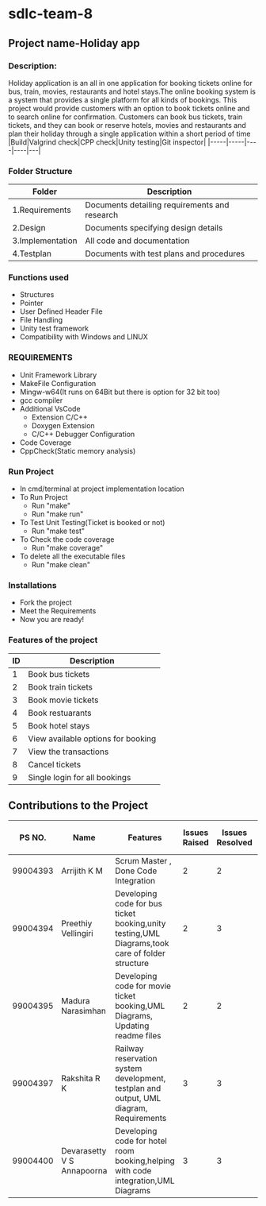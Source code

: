 # sdlc-team-8
## Project name-Holiday app
### Description:
Holiday application is an all in one application for booking tickets online for bus, train, movies, restaurants and hotel stays.The online booking system is a system that provides a single platform for all kinds of bookings. This project would provide customers with an option to book tickets online and to search online for confirmation. Customers can book bus tickets, train tickets, and they can book or reserve hotels, movies and restaurants and plan their holiday through a single application within a short period of time
|Build|Valgrind check|CPP check|Unity testing|Git inspector|
|-----|-----|----|----|---|


### Folder Structure
|      Folder      | Description                        |
|----------------|-------------------------------|
| 1.Requirements |Documents detailing requirements and research| 
| 2.Design |Documents specifying design details |
|3.Implementation|All code and documentation |
| 4.Testplan |Documents with test plans and procedures | 

### Functions used
 * Structures
 * Pointer
 * User Defined Header File
 * File Handling
 * Unity test framework
 * Compatibility with Windows and LINUX
 
### REQUIREMENTS
 * Unit Framework Library
 * MakeFile Configuration
 * Mingw-w64(It runs on 64Bit but there is option for 32 bit too)
 * gcc compiler
 * Additional VsCode
   *  Extension C/C++
   *  Doxygen Extension
   *  C/C++ Debugger Configuration
 * Code Coverage
 * CppCheck(Static memory analysis)
 
 ### Run Project
 * In cmd/terminal at project implementation location
 * To Run Project
   * Run "make"
   * Run "make run"
 * To Test Unit Testing(Ticket is booked or not)
   * Run "make test"
 * To Check the code coverage
   * Run "make coverage"
 * To delete all the executable files
   * Run "make clean"

### Installations
 * Fork the project
 * Meet the Requirements
 * Now you are ready!

### Features of the project
|      ID      | Description                        |
|----------------|-------------------------------|
| 1 |Book bus tickets| 
| 2 |Book train tickets |
| 3 |Book movie tickets |
| 4 |Book restuarants | 
| 5 |Book hotel stays |
| 6 |View available options for booking|
| 7 |View the transactions|
| 8 |Cancel tickets|
| 9 |Single login for all bookings |

## Contributions to the Project
| PS NO. | Name           | Features   | Issues Raised   | Issues Resolved   | No.of Test Cases   | Test Cases Pass  |
|---------|-------|---------|--------------|------------------|---------|------------|
|99004393|Arrijith K M| Scrum Master , Done Code Integration |2 |2 | 20 | 20 |
|99004394|Preethiy Vellingiri|Developing code for bus ticket booking,unity testing,UML Diagrams,took care of folder structure |2 |3 |10 |10 |
|99004395|Madura Narasimhan| Developing code for movie ticket booking,UML Diagrams, Updating readme files | 2 | 2 | 10 | 10 |
|99004397|Rakshita R K|Railway reservation system development, testplan and output, UML diagram, Requirements | 3|3 |10 | 10|
|99004400|Devarasetty V S Annapoorna|Developing code for hotel room booking,helping with code integration,UML Diagrams | 3 | 3 | 15 | 15 |



